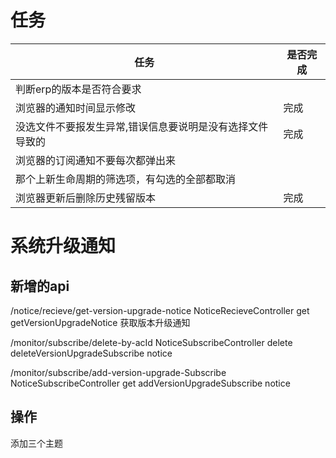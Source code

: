 # 任务


| 任务                                                      | 是否完成 |
| ----------------------------------------------------------- | ---------- |
| 判断erp的版本是否符合要求                                 |          |
| 浏览器的通知时间显示修改                                  | 完成     |
| 没选文件不要报发生异常,错误信息要说明是没有选择文件导致的 | 完成     |
| 浏览器的订阅通知不要每次都弹出来                          |          |
| 那个上新生命周期的筛选项，有勾选的全部都取消              |          |
| 浏览器更新后删除历史残留版本                              | 完成     |

# 系统升级通知

## 新增的api

/notice/recieve/get-version-upgrade-notice NoticeRecieveController get getVersionUpgradeNotice 获取版本升级通知

/monitor/subscribe/delete-by-acId  NoticeSubscribeController  delete  deleteVersionUpgradeSubscribe  notice

/monitor/subscribe/add-version-upgrade-Subscribe NoticeSubscribeController get addVersionUpgradeSubscribe  notice

## 操作

添加三个主题
